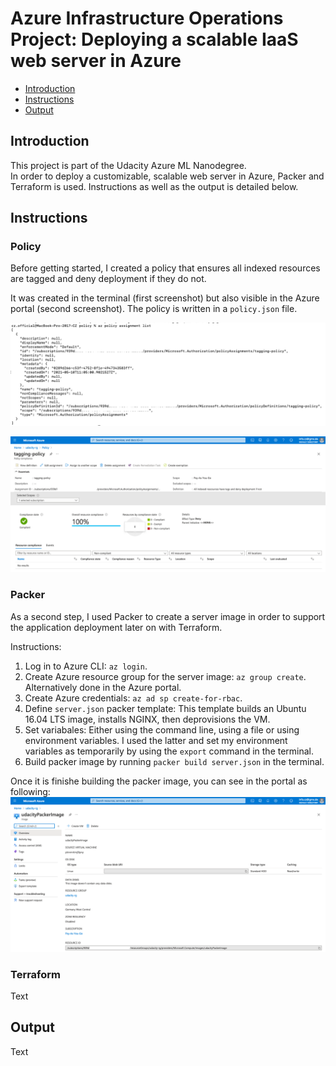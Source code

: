# Azure Infrastructure Operations Project: Deploying a scalable IaaS web server in Azure

* [Introduction](#introduction)
* [Instructions](#instructions)
* [Output](#output)

## Introduction
This project is part of the Udacity Azure ML Nanodegree.\
In order to deploy a customizable, scalable web server in Azure, Packer and Terraform is used. Instructions as well as the output is detailed below.

## Instructions
### Policy
Before getting started, I created a policy that ensures all indexed resources are tagged and deny deployment if they do not.

It was created in the terminal (first screenshot) but also visible in the Azure portal (second screenshot). The policy is written in a `policy.json` file.

![tagging-policy](./policy/tagging-policy.png)

![tagging-policy-portal](./policy/tagging-policy-portal.png)

### Packer
As a second step, I used Packer to create a server image in order to support the application deployment later on with Terraform. 

Instructions:
1. Log in to Azure CLI: `az login`.
2. Create Azure resource group for the server image: `az group create`. Alternatively done in the Azure portal.
3. Create Azure credentials: `az ad sp create-for-rbac`.
4. Define `server.json` packer template: This template builds an Ubuntu 16.04 LTS image, installs NGINX, then deprovisions the VM.
5. Set variabales: Either using the command line, using a file or using environment variables. I used the latter and set my environment variables as temporarily by using the `export` command in the terminal.
6. Build packer image by running `packer build server.json` in the terminal.

Once it is finishe building the packer image, you can see in the portal as following:
![packer](./packer/packer.png)

### Terraform
Text

## Output
Text